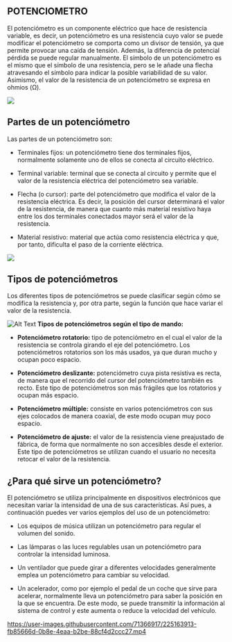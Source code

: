 ## POTENCIOMETRO

El potenciómetro es un componente eléctrico que hace de resistencia variable, es decir, un potenciómetro es una resistencia cuyo valor se puede modificar el potenciómetro se comporta como un divisor de tensión, ya que permite provocar una caída de tensión. Además, la diferencia de potencial pérdida se puede regular manualmente.
El símbolo de un potenciómetro es el mismo que el símbolo de una resistencia, pero se le añade una flecha atravesando el símbolo para indicar la posible variabilidad de su valor. Asimismo, el valor de la resistencia de un potenciómetro se expresa en ohmios (Ω).

![](https://lh6.googleusercontent.com/rgVz1gcnMpDYt9XlK8c8G5oUTeBpV2BVrgataMmlbDZAOze5nIupzsI9r19FVARVSSrVPanj2qOIZo-u-mOthgUUPLh8Lbdl4FvyU9s3FgLwa8UDIEeGbKFuF4IPoGRRxm55t4RQh1sY-vcK005eJZY)

  

## Partes de un potenciómetro

Las partes de un potenciómetro son:

-   Terminales fijos: un potenciómetro tiene dos terminales fijos, normalmente solamente uno de ellos se conecta al circuito eléctrico.
    
-   Terminal variable: terminal que se conecta al circuito y permite que el valor de la resistencia eléctrica del potenciómetro sea variable.
    
-   Flecha (o cursor): parte del potenciómetro que modifica el valor de la resistencia eléctrica. Es decir, la posición del cursor determinará el valor de la resistencia, de manera que cuanto más material resistivo haya entre los dos terminales conectados mayor será el valor de la resistencia.
    
-   Material resistivo: material que actúa como resistencia eléctrica y que, por tanto, dificulta el paso de la corriente eléctrica.
    

![](https://lh3.googleusercontent.com/mmZ0ZxOZ2M8vK4DL9ZnC_7Q91yqpwo5uoMYyrCHw30-fe-pWt7vIwkejw3ZzFZlW5QEPCfryaiE42TGAWfdkw0u3NuvHL_y9t1LX0URfgnNvM5wOvy4Jz1r5HWXGHoOQCWdUu67ECL6ZnX3FQXq7Kjk)

## Tipos de potenciómetros

Los diferentes tipos de potenciómetros se puede clasificar según cómo se modifica la resistencia y, por otra parte, según la función que hace variar el valor de la resistencia.

![Alt Text](https://media.giphy.com/media/vFKqnCdLPNOKc/giphy.gif)
**Tipos de potenciómetros según el tipo de mando:**

-   **Potenciómetro rotatorio:** tipo de potenciómetro en el cual el valor de la resistencia se controla girando el eje del potenciómetro. Los potenciómetros rotatorios son los más usados, ya que duran mucho y ocupan poco espacio.
    
-   **Potenciómetro deslizante:** potenciómetro cuya pista resistiva es recta, de manera que el recorrido del cursor del potenciómetro también es recto. Este tipo de potenciómetros son más frágiles que los rotatorios y ocupan más espacio.
    
-   **Potenciómetro múltiple:** consiste en varios potenciómetros con sus ejes colocados de manera coaxial, de este modo ocupan muy poco espacio.
    
-   **Potenciómetro de ajuste:** el valor de la resistencia viene preajustado de fábrica, de forma que normalmente no son accesibles desde el exterior. Este tipo de potenciómetros se utilizan cuando el usuario no necesita retocar el valor de la resistencia.
    

## ¿Para qué sirve un potenciómetro?

El potenciómetro se utiliza principalmente en dispositivos electrónicos que necesitan variar la intensidad de una de sus características. Así pues, a continuación puedes ver varios ejemplos del uso de un potenciómetro:

-   Los equipos de música utilizan un potenciómetro para regular el volumen del sonido.
    
-   Las lámparas o las luces regulables usan un potenciómetro para controlar la intensidad luminosa.
    
-   Un ventilador que puede girar a diferentes velocidades generalmente emplea un potenciómetro para cambiar su velocidad.
    
-   Un acelerador, como por ejemplo el pedal de un coche que sirve para acelerar, normalmente lleva un potenciómetro para saber la posición en la que se encuentra. De este modo, se puede transmitir la información al sistema de control y este aumenta o reduce la velocidad del vehículo.



https://user-images.githubusercontent.com/71366917/225163913-fb85666d-0b8e-4eaa-b2be-88cf4d2ccc27.mp4

